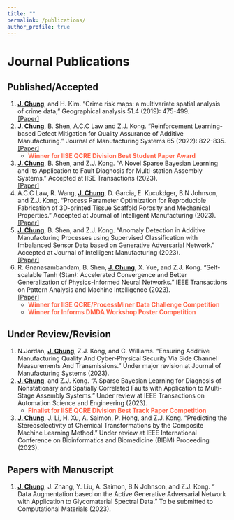 ```yaml
---
title: ""
permalink: /publications/
author_profile: true
---
```

# Journal Publications 

## Published/Accepted 
1. <b><ins>J. Chung</ins></b>, and H. Kim.  “Crime risk maps: a multivariate spatial analysis of crime data,” Geographical analysis 51.4 (2019): 475-499. <br>[[Paper]](https://onlinelibrary.wiley.com/doi/full/10.1111/gean.12182) 
2. <b><ins>J. Chung</ins></b>, B. Shen, A.C.C Law and Z.J. Kong. “Reinforcement Learning-based Defect Mitigation for
Quality Assurance of Additive Manufacturing.” Journal of Manufacturing Systems 65 (2022): 822-835.
<br>[[Paper]](https://doi.org/10.1016/j.jmsy.2022.11.008) 
    * <span style="color: Tomato"> **Winner for IISE QCRE Division Best Student Paper Award**  </span>  
3. <b><ins>J. Chung</ins></b>, B. Shen, and Z.J. Kong. “A Novel Sparse Bayesian Learning and Its Application to Fault
Diagnosis for Multi-station Assembly Systems.” Accepted at IISE Transactions (2023).  <br>[[Paper]](https://doi.org/10.1080/24725854.2023.2199813) 
4. A.C.C Law, R. Wang, <b><ins>J. Chung</ins></b>, D. Garcia, E. Kucukdger, B.N Johnson, and Z.J. Kong. “Process Parameter Optimization for Reproducible Fabrication of 3D-printed Tissue Scaffold Porosity and Mechanical Properties.” Accepted at Journal of Intelligent Manufacturing (2023). <br>[[Paper]](https://doi.org/10.1007/s10845-023-02141-0) 
5. <b><ins>J. Chung</ins></b>, B. Shen, and Z.J. Kong. “Anomaly Detection in Additive Manufacturing Processes using Supervised Classification with Imbalanced Sensor Data based on Generative Adversarial Network.” Accepted at Journal of Intelligent Manufacturing (2023). <br>[[Paper]](https://link.springer.com/article/10.1007/s10845-023-02163-8)
6. R. Gnanasambandam, B. Shen, <b><ins>J. Chung</ins></b>, X. Yue, and Z.J. Kong. “Self-scalable Tanh (Stan): Accelerated
Convergence and Better Generalization of Physics-Informed Neural Networks.” IEEE Transactions on Pattern Analysis and Machine Intelligence (2023). <br>[[Paper]](https://doi.org/10.1109/TPAMI.2023.3307688)
    * <span style="color: Tomato"> **Winner for IISE QCRE/ProcessMiner Data Challenge Competition**  </span> 
    * <span style="color: Tomato"> **Winner for Informs DMDA Workshop Poster Competition**  </span> 

## Under Review/Revision
1. N.Jordan, <b><ins>J. Chung</ins></b>, Z.J. Kong, and C. Williams. “Ensuring Additive Manufacturing Quality And Cyber-Physical Security Via Side Channel Measurements And Transmissions.” Under major revision at Journal of Manufacturing Systems (2023).
2. <b><ins>J. Chung</ins></b>, and Z.J. Kong. “A Sparse Bayesian Learning for Diagnosis of Nonstationary and Spatially Correlated Faults with Application to Multi-Stage Assembly Systems.” Under review at IEEE Transactions on Automation Science and Engineering (2023).
   * <span style="color: Tomato"> **Finalist for IISE QCRE Division Best Track Paper Competition**  </span>
3. <b><ins>J. Chung</ins></b>, J. Li, H. Xu, A. Saimon, P. Hong, and Z.J. Kong.	“Predicting the Stereoselectivity of Chemical
Transformations by the Composite Machine Learning Method.”  Under review at IEEE International Conference on Bioinformatics and Biomedicine (BIBM) Proceeding (2023).     

## Papers with Manuscript
1. <b><ins>J. Chung</ins></b>, J. Zhang, Y. Liu, A. Saimon, B.N Johnson, and Z.J. Kong. “ Data Augmentation based on the Active Generative Adversarial Network with Application to Glycomaterial Spectral Data.” To be submitted to Computational Materials (2023).	
